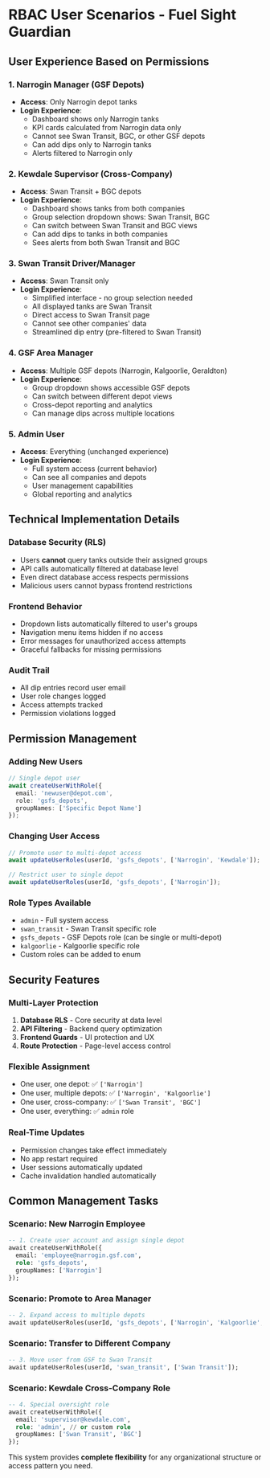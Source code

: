 # RBAC User Scenarios - Fuel Sight Guardian

## User Experience Based on Permissions

### 1. **Narrogin Manager (GSF Depots)**
- **Access**: Only Narrogin depot tanks
- **Login Experience**: 
  - Dashboard shows only Narrogin tanks
  - KPI cards calculated from Narrogin data only
  - Cannot see Swan Transit, BGC, or other GSF depots
  - Can add dips only to Narrogin tanks
  - Alerts filtered to Narrogin only

### 2. **Kewdale Supervisor (Cross-Company)**
- **Access**: Swan Transit + BGC depots
- **Login Experience**:
  - Dashboard shows tanks from both companies
  - Group selection dropdown shows: Swan Transit, BGC
  - Can switch between Swan Transit and BGC views
  - Can add dips to tanks in both companies
  - Sees alerts from both Swan Transit and BGC

### 3. **Swan Transit Driver/Manager**
- **Access**: Swan Transit only
- **Login Experience**:
  - Simplified interface - no group selection needed
  - All displayed tanks are Swan Transit
  - Direct access to Swan Transit page
  - Cannot see other companies' data
  - Streamlined dip entry (pre-filtered to Swan Transit)

### 4. **GSF Area Manager**
- **Access**: Multiple GSF depots (Narrogin, Kalgoorlie, Geraldton)
- **Login Experience**:
  - Group dropdown shows accessible GSF depots
  - Can switch between different depot views
  - Cross-depot reporting and analytics
  - Can manage dips across multiple locations

### 5. **Admin User**
- **Access**: Everything (unchanged experience)
- **Login Experience**:
  - Full system access (current behavior)
  - Can see all companies and depots
  - User management capabilities
  - Global reporting and analytics

## Technical Implementation Details

### Database Security (RLS)
- Users **cannot** query tanks outside their assigned groups
- API calls automatically filtered at database level
- Even direct database access respects permissions
- Malicious users cannot bypass frontend restrictions

### Frontend Behavior
- Dropdown lists automatically filtered to user's groups
- Navigation menu items hidden if no access
- Error messages for unauthorized access attempts
- Graceful fallbacks for missing permissions

### Audit Trail
- All dip entries record user email
- User role changes logged
- Access attempts tracked
- Permission violations logged

## Permission Management

### Adding New Users
```typescript
// Single depot user
await createUserWithRole({
  email: 'newuser@depot.com',
  role: 'gsfs_depots',
  groupNames: ['Specific Depot Name']
});
```

### Changing User Access
```typescript
// Promote user to multi-depot access
await updateUserRoles(userId, 'gsfs_depots', ['Narrogin', 'Kewdale']);

// Restrict user to single depot
await updateUserRoles(userId, 'gsfs_depots', ['Narrogin']);
```

### Role Types Available
- `admin` - Full system access
- `swan_transit` - Swan Transit specific role
- `gsfs_depots` - GSF Depots role (can be single or multi-depot)
- `kalgoorlie` - Kalgoorlie specific role
- Custom roles can be added to enum

## Security Features

### Multi-Layer Protection
1. **Database RLS** - Core security at data level
2. **API Filtering** - Backend query optimization
3. **Frontend Guards** - UI protection and UX
4. **Route Protection** - Page-level access control

### Flexible Assignment
- One user, one depot: ✅ `['Narrogin']`
- One user, multiple depots: ✅ `['Narrogin', 'Kalgoorlie']`
- One user, cross-company: ✅ `['Swan Transit', 'BGC']`
- One user, everything: ✅ `admin` role

### Real-Time Updates
- Permission changes take effect immediately
- No app restart required
- User sessions automatically updated
- Cache invalidation handled automatically

## Common Management Tasks

### Scenario: New Narrogin Employee
```sql
-- 1. Create user account and assign single depot
await createUserWithRole({
  email: 'employee@narrogin.gsf.com',
  role: 'gsfs_depots',
  groupNames: ['Narrogin']
});
```

### Scenario: Promote to Area Manager
```sql
-- 2. Expand access to multiple depots
await updateUserRoles(userId, 'gsfs_depots', ['Narrogin', 'Kalgoorlie', 'Geraldton']);
```

### Scenario: Transfer to Different Company
```sql
-- 3. Move user from GSF to Swan Transit
await updateUserRoles(userId, 'swan_transit', ['Swan Transit']);
```

### Scenario: Kewdale Cross-Company Role
```sql
-- 4. Special oversight role
await createUserWithRole({
  email: 'supervisor@kewdale.com',
  role: 'admin', // or custom role
  groupNames: ['Swan Transit', 'BGC']
});
```

This system provides **complete flexibility** for any organizational structure or access pattern you need.